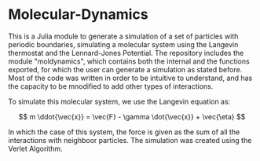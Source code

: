 # Molecular-Dynamics
This is a Julia module to generate a simulation of a set of particles with periodic boundaries, simulating a molecular system using the Langevin thermostat and the Lennard-Jones Potential. The repository includes the module "moldynamics", which contains both the internal and the functions exported, for which the user can generate a simulation as stated before. Most of the code was written in order to be intuitive to understand, and has the capacity to be mnodified to add other types of interactions.

To simulate this molecular system, we use the Langevin equation as:

$$
m \ddot{\vec{x}} = \vec{F} - \gamma \dot{\vec{x}} + \vec{\eta}
$$

In which the case of this system, the force is given as the sum of all the interactions with neighboor particles. The simulation was created using the Verlet Algorithm.
